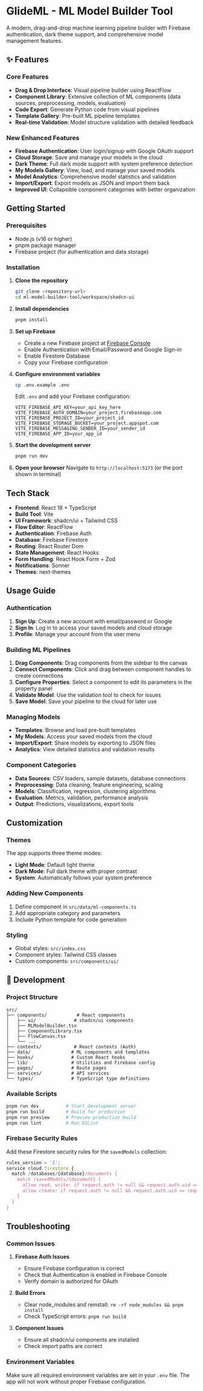 # GlideML - ML Model Builder Tool

A modern, drag-and-drop machine learning pipeline builder with Firebase authentication, dark theme support, and comprehensive model management features.

## ✨ Features

### Core Features
- **Drag & Drop Interface**: Visual pipeline builder using ReactFlow
- **Component Library**: Extensive collection of ML components (data sources, preprocessing, models, evaluation)
- **Code Export**: Generate Python code from visual pipelines
- **Template Gallery**: Pre-built ML pipeline templates
- **Real-time Validation**: Model structure validation with detailed feedback

### New Enhanced Features
- **Firebase Authentication**: User login/signup with Google OAuth support
- **Cloud Storage**: Save and manage your models in the cloud
- **Dark Theme**: Full dark mode support with system preference detection
- **My Models Gallery**: View, load, and manage your saved models
- **Model Analytics**: Comprehensive model statistics and validation
- **Import/Export**: Export models as JSON and import them back
- **Improved UI**: Collapsible component categories with better organization

## Getting Started

### Prerequisites
- Node.js (v16 or higher)
- pnpm package manager
- Firebase project (for authentication and data storage)

### Installation

1. **Clone the repository**
   ```bash
   git clone <repository-url>
   cd ml-model-builder-tool/workspace/shadcn-ui
   ```

2. **Install dependencies**
   ```bash
   pnpm install
   ```

3. **Set up Firebase**
   - Create a new Firebase project at [Firebase Console](https://console.firebase.google.com/)
   - Enable Authentication with Email/Password and Google Sign-in
   - Enable Firestore Database
   - Copy your Firebase configuration

4. **Configure environment variables**
   ```bash
   cp .env.example .env
   ```
   
   Edit `.env` and add your Firebase configuration:
   ```env
   VITE_FIREBASE_API_KEY=your_api_key_here
   VITE_FIREBASE_AUTH_DOMAIN=your_project.firebaseapp.com
   VITE_FIREBASE_PROJECT_ID=your_project_id
   VITE_FIREBASE_STORAGE_BUCKET=your_project.appspot.com
   VITE_FIREBASE_MESSAGING_SENDER_ID=your_sender_id
   VITE_FIREBASE_APP_ID=your_app_id
   ```

5. **Start the development server**
   ```bash
   pnpm run dev
   ```

6. **Open your browser**
   Navigate to `http://localhost:5173` (or the port shown in terminal)

##  Tech Stack

- **Frontend**: React 18 + TypeScript
- **Build Tool**: Vite
- **UI Framework**: shadcn/ui + Tailwind CSS
- **Flow Editor**: ReactFlow
- **Authentication**: Firebase Auth
- **Database**: Firebase Firestore
- **Routing**: React Router Dom
- **State Management**: React Hooks
- **Form Handling**: React Hook Form + Zod
- **Notifications**: Sonner
- **Themes**: next-themes

##  Usage Guide

### Authentication
1. **Sign Up**: Create a new account with email/password or Google
2. **Sign In**: Log in to access your saved models and cloud storage
3. **Profile**: Manage your account from the user menu

### Building ML Pipelines
1. **Drag Components**: Drag components from the sidebar to the canvas
2. **Connect Components**: Click and drag between component handles to create connections
3. **Configure Properties**: Select a component to edit its parameters in the property panel
4. **Validate Model**: Use the validation tool to check for issues
5. **Save Model**: Save your pipeline to the cloud for later use

### Managing Models
- **Templates**: Browse and load pre-built templates
- **My Models**: Access your saved models from the cloud
- **Import/Export**: Share models by exporting to JSON files
- **Analytics**: View detailed statistics and validation results

### Component Categories
- **Data Sources**: CSV loaders, sample datasets, database connections
- **Preprocessing**: Data cleaning, feature engineering, scaling
- **Models**: Classification, regression, clustering algorithms
- **Evaluation**: Metrics, validation, performance analysis
- **Output**: Predictions, visualizations, export tools

##  Customization

### Themes
The app supports three theme modes:
- **Light Mode**: Default light theme
- **Dark Mode**: Full dark theme with proper contrast
- **System**: Automatically follows your system preference

### Adding New Components
1. Define component in `src/data/ml-components.ts`
2. Add appropriate category and parameters
3. Include Python template for code generation

### Styling
- Global styles: `src/index.css`
- Component styles: Tailwind CSS classes
- Custom components: `src/components/ui/`

## 🔧 Development

### Project Structure
```
src/
├── components/           # React components
│   ├── ui/              # shadcn/ui components
│   ├── MLModelBuilder.tsx
│   ├── ComponentLibrary.tsx
│   ├── FlowCanvas.tsx
│   └── ...
├── contexts/            # React contexts (Auth)
├── data/               # ML components and templates
├── hooks/              # Custom React hooks
├── lib/                # Utilities and Firebase config
├── pages/              # Route pages
├── services/           # API services
└── types/              # TypeScript type definitions
```

### Available Scripts
```bash
pnpm run dev          # Start development server
pnpm run build        # Build for production
pnpm run preview      # Preview production build
pnpm run lint         # Run ESLint
```

### Firebase Security Rules
Add these Firestore security rules for the `savedModels` collection:
```javascript
rules_version = '2';
service cloud.firestore {
  match /databases/{database}/documents {
    match /savedModels/{document} {
      allow read, write: if request.auth != null && request.auth.uid == resource.data.userId;
      allow create: if request.auth != null && request.auth.uid == request.resource.data.userId;
    }
  }
}
```

##  Troubleshooting

### Common Issues

1. **Firebase Auth Issues**
   - Ensure Firebase configuration is correct
   - Check that Authentication is enabled in Firebase Console
   - Verify domain is authorized for OAuth

2. **Build Errors**
   - Clear node_modules and reinstall: `rm -rf node_modules && pnpm install`
   - Check TypeScript errors: `pnpm run build`

3. **Component Issues**
   - Ensure all shadcn/ui components are installed
   - Check import paths are correct

### Environment Variables
Make sure all required environment variables are set in your `.env` file. The app will not work without proper Firebase configuration.

